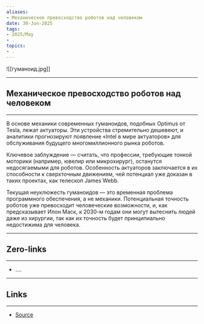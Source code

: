 ```yaml
---
aliases: 
- Механическое превосходство роботов над человеком 
date: 30-Jun-2025
tags:
- 2025/May
- .
topics:
- .
---
```

![[гуманоид.jpg]]

-----
##  Механическое превосходство роботов над человеком 
-----
В основе механики современных гуманоидов, подобных Optimus от Tesla, лежат актуаторы. Эти устройства стремительно дешевеют, и аналитики прогнозируют появление «Intel в мире актуаторов» для обслуживания будущего многомиллионного рынка роботов.

Ключевое заблуждение — считать, что профессии, требующие тонкой моторики (например, ювелир или микрохирург), останутся недосягаемыми для роботов. Особенность актуаторов заключается в их способности к сверхточным движениям, чей потенциал уже доказан в таких проектах, как телескоп James Webb.

Текущая неуклюжесть гуманоидов — это временная проблема программного обеспечения, а не механики. Потенциальная точность роботов уже превосходит человеческие возможности, и, как предсказывает Илон Маск, к 2030-м годам они могут вытеснить людей даже из хирургии, так как их точность будет принципиально недостижима для человека.

---
## Zero-links
---
- ....

---
## Links
---
- [Source](https://t.me/turboproject/1685)